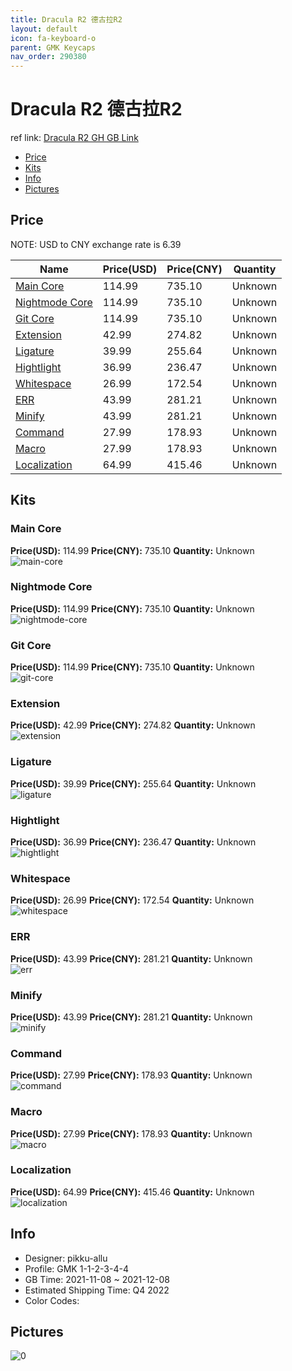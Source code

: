 ```yaml
---
title: Dracula R2 德古拉R2
layout: default
icon: fa-keyboard-o
parent: GMK Keycaps
nav_order: 290380
---
```


# Dracula R2 德古拉R2

ref link: [Dracula R2 GH GB Link](https://geekhack.org/index.php?topic=115268.0)

* [Price](#price)
* [Kits](#kits)
* [Info](#info)
* [Pictures](#pictures)

## Price

NOTE: USD to CNY exchange rate is 6.39

| Name          | Price(USD)   |  Price(CNY) | Quantity |
| ------------- | ------------ |  ---------- | -------- |
|[Main Core](#main-core)|114.99|735.10|Unknown|
|[Nightmode Core](#nightmode-core)|114.99|735.10|Unknown|
|[Git Core](#git-core)|114.99|735.10|Unknown|
|[Extension](#extension)|42.99|274.82|Unknown|
|[Ligature](#ligature)|39.99|255.64|Unknown|
|[Hightlight](#hightlight)|36.99|236.47|Unknown|
|[Whitespace](#whitespace)|26.99|172.54|Unknown|
|[ERR](#err)|43.99|281.21|Unknown|
|[Minify](#minify)|43.99|281.21|Unknown|
|[Command](#command)|27.99|178.93|Unknown|
|[Macro](#macro)|27.99|178.93|Unknown|
|[Localization](#localization)|64.99|415.46|Unknown|


## Kits
### Main Core  
**Price(USD):** 114.99	**Price(CNY):** 735.10	**Quantity:** Unknown  
<img src="{{ 'assets/images/gmk-keycaps/Dracula-R2/kits_pics/main-core.jpg' | relative_url }}" alt="main-core" class="image featured">

### Nightmode Core  
**Price(USD):** 114.99	**Price(CNY):** 735.10	**Quantity:** Unknown  
<img src="{{ 'assets/images/gmk-keycaps/Dracula-R2/kits_pics/nightmode-core.jpg' | relative_url }}" alt="nightmode-core" class="image featured">

### Git Core  
**Price(USD):** 114.99	**Price(CNY):** 735.10	**Quantity:** Unknown  
<img src="{{ 'assets/images/gmk-keycaps/Dracula-R2/kits_pics/git-core.jpg' | relative_url }}" alt="git-core" class="image featured">

### Extension  
**Price(USD):** 42.99	**Price(CNY):** 274.82	**Quantity:** Unknown  
<img src="{{ 'assets/images/gmk-keycaps/Dracula-R2/kits_pics/extension.jpg' | relative_url }}" alt="extension" class="image featured">

### Ligature  
**Price(USD):** 39.99	**Price(CNY):** 255.64	**Quantity:** Unknown  
<img src="{{ 'assets/images/gmk-keycaps/Dracula-R2/kits_pics/ligature.jpg' | relative_url }}" alt="ligature" class="image featured">

### Hightlight  
**Price(USD):** 36.99	**Price(CNY):** 236.47	**Quantity:** Unknown  
<img src="{{ 'assets/images/gmk-keycaps/Dracula-R2/kits_pics/hightlight.jpg' | relative_url }}" alt="hightlight" class="image featured">

### Whitespace  
**Price(USD):** 26.99	**Price(CNY):** 172.54	**Quantity:** Unknown  
<img src="{{ 'assets/images/gmk-keycaps/Dracula-R2/kits_pics/whitespace.jpg' | relative_url }}" alt="whitespace" class="image featured">

### ERR  
**Price(USD):** 43.99	**Price(CNY):** 281.21	**Quantity:** Unknown  
<img src="{{ 'assets/images/gmk-keycaps/Dracula-R2/kits_pics/err.jpg' | relative_url }}" alt="err" class="image featured">

### Minify  
**Price(USD):** 43.99	**Price(CNY):** 281.21	**Quantity:** Unknown  
<img src="{{ 'assets/images/gmk-keycaps/Dracula-R2/kits_pics/minify.jpg' | relative_url }}" alt="minify" class="image featured">

### Command  
**Price(USD):** 27.99	**Price(CNY):** 178.93	**Quantity:** Unknown  
<img src="{{ 'assets/images/gmk-keycaps/Dracula-R2/kits_pics/command.jpg' | relative_url }}" alt="command" class="image featured">

### Macro  
**Price(USD):** 27.99	**Price(CNY):** 178.93	**Quantity:** Unknown  
<img src="{{ 'assets/images/gmk-keycaps/Dracula-R2/kits_pics/macro.jpg' | relative_url }}" alt="macro" class="image featured">

### Localization  
**Price(USD):** 64.99	**Price(CNY):** 415.46	**Quantity:** Unknown  
<img src="{{ 'assets/images/gmk-keycaps/Dracula-R2/kits_pics/localization.jpg' | relative_url }}" alt="localization" class="image featured">

## Info
* Designer: pikku-allu  
* Profile: GMK 1-1-2-3-4-4  
* GB Time: 2021-11-08 ~ 2021-12-08  
* Estimated Shipping Time: Q4 2022  
* Color Codes:  


## Pictures  
<img src="{{ 'assets/images/gmk-keycaps/Dracula-R2/rendering_pics/0.jpg' | relative_url }}" alt="0" class="image featured">
